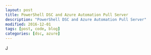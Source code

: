 ```yaml
---
layout: post
title: PowerShell DSC and Azure Automation Pull Server
description: "PowerShell DSC and Azure Automation Pull Server"
modified: 2016-12-01
tags: [post, code, blog]
categories: [dsc, azure]
---
```



J